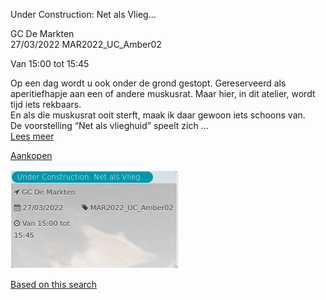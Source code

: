 Under Construction: Net als Vlieg...

GC De Markten  
27/03/2022 MAR2022\_UC\_Amber02  

Van 15:00 tot 15:45

  

  

Op een dag wordt u ook onder de grond gestopt. Gereserveerd als aperitiefhapje aan een of andere muskusrat. Maar hier, in dit atelier, wordt tijd iets rekbaars.  
En als die muskusrat ooit sterft, maak ik daar gewoon iets schoons van.  
De voorstelling “Net als vlieghuid” speelt zich ...  
[Lees meer](https://tickets.vgc.be/activity/subscribe/MAR2022_UC_Amber02)

[Aankopen](https://tickets.vgc.be/ticketingActivity/subscribe/MAR2022_UC_Amber02)

![](75159.png)

[Based on this search](https://tickets.vgc.be/activity/index?&vrijeplaatsen=1&Age%5B%5D=3%2C5&entity=244)